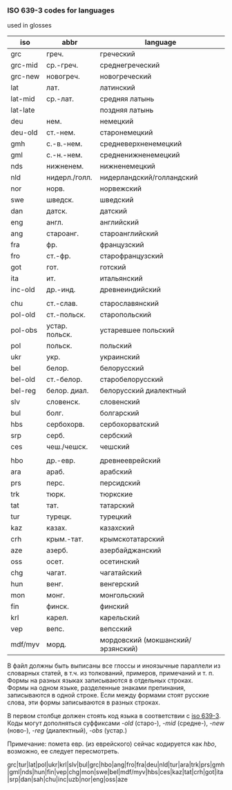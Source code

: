 ### ISO 639-3 codes for languages

used in glosses

| iso | abbr | language |
| --- | ---- | -------- |
| grc | греч. | греческий |
| grc-mid | ср.-греч. | среднегреческий |
| grc-new | новогреч. | новогреческий |
| lat | лат. | латинский |
| lat-mid | ср.-лат. | средняя латынь |
| lat-late |  | поздняя латынь |
| deu | нем. | немецкий |
| deu-old | ст.-нем. | старонемецкий |
| gmh | с.-в.-нем. | средневерхненемецкий |
| gml | с.-н.-нем. | средненижненемецкий |
| nds | нижненем. | нижненемецкий |
| nld | нидерл./голл. | нидерландский/голландский |
| nor | норв. | норвежский |
| swe | шведск. | шведский |
| dan | датск. | датский |
| eng | англ. | английский |
| ang | староанг. | староанглийский |
| fra | фр. | французский |
| fro | ст.-фр. | старофранцузский |
| got | гот. | готский |
| ita | ит. | итальянский |
| inc-old | др.-инд. | древнеиндийский |
|  |  |  |
| chu | ст.-слав. | старославянский |
| pol-old | ст.-польск. | старопольский |
| pol-obs | устар. польск. | устаревшее польский |
| pol | польск. | польский |
| ukr | укр. | украинский |
| bel | белор. | белорусский |
| bel-old | ст.-белор. | старобелорусский |
| bel-reg | белор. диал. | белорусский диалектный |
| slv | словенск. | словенский |
| bul | болг. | болгарский |
| hbs | сербохорв. | сербохорватский |
| srp | серб. | сербский |
| ces | чеш./чешск. | чешский |
|  |  |  |
| hbo | др.-евр. | древнееврейский |
| ara | араб. | арабский |
| prs | перс. | персидский |
| trk | тюрк. | тюркские |
| tat | тат. | татарский |
| tur | турецк. | турецкий |
| kaz | казах. | казахский |
| crh | крым.-тат. | крымскотатарский |
| aze | азерб. | азербайджанский |
| oss | осет. | осетинский |
| chg | чагат. | чагатайский |
| hun | венг. | венгерский |
| mon | монг. | монгольский |
| fin | финск. | финский |
| krl | карел. | карельский |
| vep | вепс. | вепсский |
| mdf/myv | морд. | мордовский (мокшанский/эрзянский) |

В файл должны быть выписаны все глоссы и иноязычные параллели из словарных статей, в т.ч. из толкований, примеров, примечаний и т. п.
Формы на разных языках записываются в отдельных строках.  
Формы на одном языке, разделенные знаками препинания, записываются в одной строке. Если между формами стоят русские слова, эти формы записываются в разных строках. 

В первом столбце должен стоять код языка в соответствии с <a href="https://iso639-3.sil.org/code_tables/639/data">iso 639-3</a>. 
Коды могут дополняться суффиксами _-old_ (старо-), _-mid_ (средне-), _-new_ (ново-), _-reg_ (диалектный), _-obs_ (устар.)  

Примечание: помета евр. (из еврейского) сейчас кодируется как _hbo_, возможно, ее следует пересмотреть.  

grc|tur|lat|pol|ukr|krl|slv|bul|grc|hbo|ang|fro|fra|deu|nld|tur|ara|trk|prs|gmh|gml|nds|hun|fin|vep|chg|mon|swe|bel|mdf/myv|hbs|ces|kaz|tat|crh|got|ita|srp|dan|sah|chu|inc|uzb|nor|eng|oss|aze
